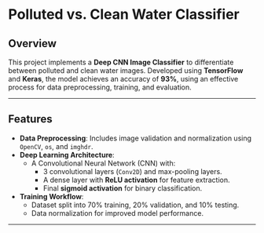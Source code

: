 # Polluted vs. Clean Water Classifier

## Overview
This project implements a **Deep CNN Image Classifier** to differentiate between polluted and clean water images. Developed using **TensorFlow** and **Keras**, the model achieves an accuracy of **93%**, using an effective process for data preprocessing, training, and evaluation.

---

## Features
- **Data Preprocessing**: Includes image validation and normalization using `OpenCV`, `os`, and `imghdr`.
- **Deep Learning Architecture**:
  - A Convolutional Neural Network (CNN) with:
    - 3 convolutional layers (`Conv2D`) and max-pooling layers.
    - A dense layer with **ReLU activation** for feature extraction.
    - Final **sigmoid activation** for binary classification.
- **Training Workflow**:
  - Dataset split into 70% training, 20% validation, and 10% testing.
  - Data normalization for improved model performance.

---
